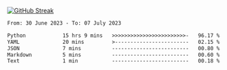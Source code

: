 [![GitHub Streak](https://streak-stats.demolab.com?user=renren-017&theme=sea&hide_border=true&background=DD272700)](https://git.io/streak-stats)

<!--START_SECTION:waka-->

```txt
From: 30 June 2023 - To: 07 July 2023

Python            15 hrs 9 mins   >>>>>>>>>>>>>>>>>>>>>>>>-   96.17 %
YAML              20 mins         >------------------------   02.15 %
JSON              7 mins          -------------------------   00.80 %
Markdown          5 mins          -------------------------   00.60 %
Text              1 min           -------------------------   00.18 %
```

<!--END_SECTION:waka-->

